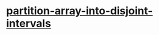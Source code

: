# [partition-array-into-disjoint-intervals](https://leetcode-cn.com/problems/partition-array-into-disjoint-intervals)
